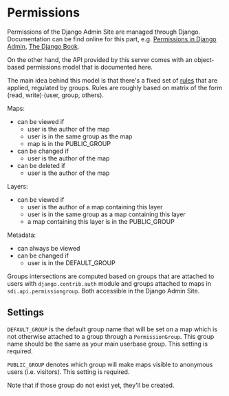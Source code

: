 Permissions
===========

Permissions of the Django Admin Site are managed through Django. Documentation can be find online for this part, e.g. [Permissions in Django Admin](http://kracekumar.com/post/141377389440/permissions-in-django-admin), [The Django Book](https://djangobook.com/users-groups-permissions/).

On the other hand, the API provided by this server comes with an object-based permissions model that is documented here.

The main idea behind this model is that there's a fixed set of [rules](api/rules.py) that are applied, regulated by groups. Rules are roughly based on matrix of the form (read, write)⋅(user, group, others).

Maps:
  - can be viewed if
    - user is the author of the map
    - user is in the same group as the map
    - map is in the PUBLIC_GROUP
  - can be changed if
    - user is the author of the map
  - can be deleted if
    - user is the author of the map

Layers:
  - can be viewed if
    - user is the author of a map containing this layer
    - user is in the same group as a map containing this layer
    - a map containing this layer is in the PUBLIC_GROUP

Metadata:
  - can always be viewed
  - can be changed if
    - user is in the DEFAULT_GROUP


Groups intersections are computed based on groups that are attached to users with ```django.contrib.auth``` module and groups attached to maps in ```sdi.api.permissiongroup```. Both accessible in the Django Admin Site.

## Settings

```DEFAULT_GROUP``` is the default group name that will be set on a map which is not otherwise attached to a group through a ```PermissionGroup```. This group name should be the same as your main userbase group. This setting is required.

```PUBLIC_GROUP``` denotes which group will make maps visible to anonymous users (i.e. visitors). This setting is required.

Note that if those group do not exist yet, they'll be created.

